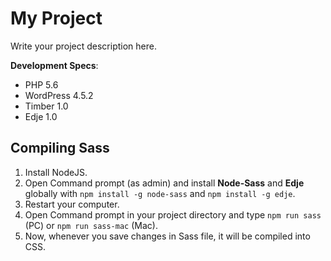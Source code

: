 # My Project

Write your project description here.

**Development Specs**:
- PHP 5.6
- WordPress 4.5.2
- Timber 1.0
- Edje 1.0

## Compiling Sass

1. Install NodeJS.
2. Open Command prompt (as admin) and install **Node-Sass** and **Edje** globally with `npm install -g node-sass` and `npm install -g edje`.
3. Restart your computer.
4. Open Command prompt in your project directory and type `npm run sass` (PC) or `npm run sass-mac` (Mac).
5. Now, whenever you save changes in Sass file, it will be compiled into CSS.
